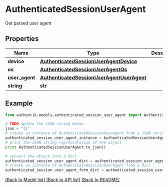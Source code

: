 # AuthenticatedSessionUserAgent

Get parsed user agent

## Properties
Name | Type | Description | Notes
------------ | ------------- | ------------- | -------------
**device** | [**AuthenticatedSessionUserAgentDevice**](AuthenticatedSessionUserAgentDevice.md) |  | 
**os** | [**AuthenticatedSessionUserAgentOs**](AuthenticatedSessionUserAgentOs.md) |  | 
**user_agent** | [**AuthenticatedSessionUserAgentUserAgent**](AuthenticatedSessionUserAgentUserAgent.md) |  | 
**string** | **str** |  | 

## Example

```python
from authentik.models.authenticated_session_user_agent import AuthenticatedSessionUserAgent

# TODO update the JSON string below
json = "{}"
# create an instance of AuthenticatedSessionUserAgent from a JSON string
authenticated_session_user_agent_instance = AuthenticatedSessionUserAgent.from_json(json)
# print the JSON string representation of the object
print AuthenticatedSessionUserAgent.to_json()

# convert the object into a dict
authenticated_session_user_agent_dict = authenticated_session_user_agent_instance.to_dict()
# create an instance of AuthenticatedSessionUserAgent from a dict
authenticated_session_user_agent_form_dict = authenticated_session_user_agent.from_dict(authenticated_session_user_agent_dict)
```
[[Back to Model list]](../README.md#documentation-for-models) [[Back to API list]](../README.md#documentation-for-api-endpoints) [[Back to README]](../README.md)


